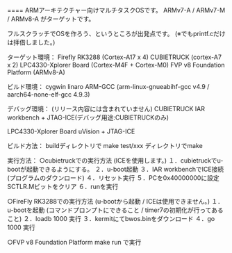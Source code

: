 ====
ARMアーキテクチャー向けマルチタスクOSです。
ARMv7-A / ARMv7-M / ARMv8-A がターゲットです。

フルスクラッチでOSを作ろう、というところが出発点です。
(※でもprintf.cだけは拝借しました。)

ターゲット環境：
Firefly RK3288 (Cortex-A17 x 4)
CUBIETRUCK (cortex-A7 x 2)
LPC4330-Xplorer Board (Cortex-M4F + Cortex-M0)
FVP v8 Foundation Platform (ARMv8-A)

ビルド環境：
cygwin
linaro ARM-GCC (arm-linux-gnueabihf-gcc v4.9 / aarch64-none-elf-gcc 4.9.3)

デバッグ環境： (リリース内容には含まれていません)
CUBIETRUCK
IAR workbench + JTAG-ICE(デバッグ用途:CUBIETRUCKのみ)

LPC4330-Xplorer Board
uVision + JTAG-ICE


ビルド方法：
 buildディレクトリで make
 test/xxx ディレクトリでmake

実行方法：
○cubietruckでの実行方法 (ICEを使用します。)
１．cubietruckでu-bootが起動できるようにする。
２．u-boot起動
３．IAR workbenchでICE接続(プログラムのダウンロード)
４．リセット実行
５．PCを0x40000000に設定 SCTLR.Mビットをクリア
６．runを実行

○FireFly RK3288での実行方法 (u-bootから起動 / ICEは使用できません。)
１．u-bootを起動 (コマンドプロンプトにできること / timer7の初期化が行ってあること)
２．loadb 1000 実行
３．kermitにてbwos.binをダウンロード
４．go 1000 実行

○FVP v8 Foundation Platform
make run で実行
